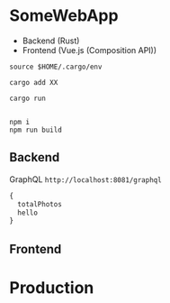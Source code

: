 # SomeWebApp

- Backend (Rust)
- Frontend (Vue.js (Composition API))

```
source $HOME/.cargo/env

cargo add XX

cargo run


```

```
npm i
npm run build
```

## Backend

GraphQL
`http://localhost:8081/graphql`

```graphql
{
  totalPhotos
  hello
}
```

## Frontend

# Production
